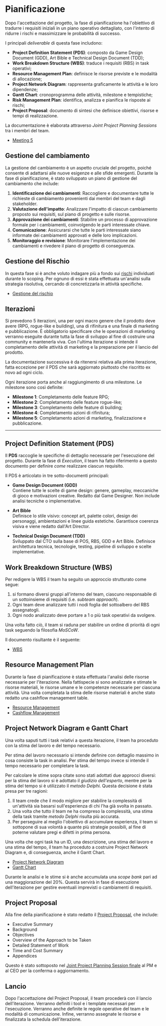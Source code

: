 # Pianificazione

Dopo l'accettazione del progetto, la fase di pianificazione ha l'obiettivo di tradurre i requisiti iniziali in un piano operativo dettagliato, con l'intento di ridurre i rischi e massimizzare le probabilità di successo.  

I principali *deliverable* di questa fase includono:

- **Project Definition Statement (PDS)**: composto da Game Design Document (GDD), Art Bible e Technical Design Document (TDD);
- **Work Breakdown Structure (WBS)**: traduce i requisiti (RBS) in task operativi;
- **Resource Management Plan**: definisce le risorse previste e le modalità di allocazione;
- **Project Network Diagram**: rappresenta graficamente le attività e le loro dipendenze;
- **Gantt Chart**: cronoprogramma delle attività, milestone e tempistiche;
- **Risk Management Plan**: identifica, analizza e pianifica le risposte ai rischi;
- **Project Proposal**: documento di sintesi che definisce obiettivi, risorse e tempi di realizzazione.

La documentazione è elaborata attraverso *Joint Project Planning Sessions* tra i membri del team.

- [Meeting 5](./appendices/meetings/meeting-5.md)

## Gestione del cambiamento

La gestione del cambiamento è un aspetto cruciale del progetto, poiché consente di adattarsi alle nuove esigenze e alle sfide emergenti. Durante la fase di pianificazione, è stato sviluppato un piano di gestione del cambiamento che include:

1. **Identificazione dei cambiamenti**: Raccogliere e documentare tutte le richieste di cambiamento provenienti dai membri del team e dagli stakeholder.
2. **Valutazione dell'impatto**: Analizzare l'impatto di ciascun cambiamento proposto sui requisiti, sul piano di progetto e sulle risorse.
3. **Approvazione dei cambiamenti**: Stabilire un processo di approvazione formale per i cambiamenti, coinvolgendo le parti interessate chiave.
4. **Comunicazione**: Assicurarsi che tutte le parti interessate siano informate dei cambiamenti approvati e delle loro implicazioni.
5. **Monitoraggio e revisione**: Monitorare l'implementazione dei cambiamenti e rivedere il piano di progetto di conseguenza.

## Gestione del Rischio

In questa fase si è anche voluto indagare più a fondo sui [rischi](./appendices/scoping/risk-analysis.md) individuati durante lo scoping. Per ognuno di essi è stata effettuata un'analisi sulla strategia risolutiva, cercando di concretizzarla in attività specifiche.

- [Gestione del rischio](./appendices/planning/risk-management.md)

## Iterazioni

Si prevedono 5 iterazioni, una per ogni macro genere che il prodotto deve avere (RPG, rogue-like e building), una di rifinitura e una finale di marketing e pubblicazione. È obbligatorio specificare che le operazioni di marketing verranno eseguite durante tutta la fase di sviluppo al fine di costruire una community e mantenerla viva. Con l'ultima iterazione si intende il completamento delle attività di marketing e la preparazione per il lancio del prodotto.

La documentazione successiva è da ritenersi relativa alla prima iterazione, fatta eccezione per il PDS che sarà aggiornato piuttosto che riscritto ex novo ad ogni ciclo.

Ogni iterazione porta anche al raggiungimento di una milestone. Le milestone sono così definite:

- **Milestone 1**: Completamento delle feature RPG;
- **Milestone 2**: Completamento delle feature rogue-like;
- **Milestone 3**: Completamento delle feature di building;
- **Milestone 4**: Completamento azioni di rifinitura;
- **Milestone 5**: Completamento azioni di marketing, finalizzazione e pubblicazione.

---

## Project Definition Statement (PDS)

Il **PDS** raccoglie le specifiche di dettaglio necessarie per l'esecuzione del progetto. Durante la fase di *Execution*, il team ha fatto riferimento a questo documento per definire *come* realizzare ciascun requisito.

Il PDS è articolato in tre sotto-documenti principali:

- **Game Design Document (GDD)**  
  Contiene tutte le scelte di game design: genere, gameplay, meccaniche di gioco e motivazioni creative. Redatto dal Game Designer. Non include analisi tecniche o implementative.

- **Art Bible**  
  Definisce lo stile visivo: concept art, palette colori, design dei personaggi, ambientazioni e linee guida estetiche. Garantisce coerenza visiva e viene redatto dall'Art Director.

- **Technical Design Document (TDD)**  
  Sviluppato dal CTO sulla base di POS, RBS, GDD e Art Bible. Definisce architettura tecnica, tecnologie, testing, pipeline di sviluppo e scelte implementative.

## Work Breakdown Structure (WBS)

Per redigere la WBS il team ha seguito un approccio strutturato come segue:

1. si formano diversi gruppi all'interno del team, ciascuno responsabile di un sottoinsieme di requisiti (i.e. *subteam approach*).
2. Ogni team deve analizzare tutti i nodi foglia del sottoalbero del RBS assegnatogli.
3. Ogni nodo analizzato deve portare a 1 o più task operativi da svolgere.

Una volta fatto ciò, il team si raduna per stabilire un ordine di priorità di ogni task seguendo la filosofia *MoSCoW*.

Il documento risultante è il seguente:

- [WBS](./appendices/planning/WBS.md)

## Resource Management Plan

Durante la fase di pianificazione è stata effettuata l'analisi delle risorse necessarie per l'iterazione. Nella fattispecie si sono analizzate e stimate le risorse materiali, le risorse umane e le competenze necessarie per ciascuna attività. Una volta completata la stima delle risorse materiali è anche stato redatto una cashflow management table.

- [Resource Management](./appendices/planning/resource-management.md)
- [Cashflow Management](./appendices/planning/cashflow-management.md)

## Project Network Diagram e Gantt Chart

Una volta saputi tutti i task relativi a questa iterazione, il team ha proceduto con la stima del lavoro e del tempo necessario.

Per stima del lavoro necessario si intende definire con dettaglio massimo in cosa consiste la task in analisi. Per stima del tempo invece si intende il tempo necessario per completare la task.

Per calcolare le stime sopra citate sono stati adottati due approcci diversi: per la stima del lavoro si è adottato il *giudizio dell'esperto*, mentre per la stima del tempo si è utilizzato il *metodo Delphi*. Questa decisione è stata presa per tre ragioni:

1. Il team crede che il modo migliore per stabilire la complessità di un'attività sia basarsi sull'esperienza di chi l'ha già svolta in passato.
2. Una volta che tutto il team ne ha compreso la complessità, una stima della task tramite *metodo Delphi* risulta più accurata.
3. Per perseguire al meglio l'obiettivo di accumulare esperienza, il team si sottopone di sua volontà a quante più strategie possibili, al fine di poterne valutare pregi e difetti in prima persona.

Una volta che ogni task ha un ID, una descrizione, una stima del lavoro e una stima del tempo, il team ha proceduto a costruire Project Network Diagram e, di conseguenza, anche il Gantt Chart.

- [Project Network Diagram](./appendices/planning/PND.md)
- [Gantt Chart](./appendices/planning/gantt.md)

Durante le analisi e le stime si è anche accumulata una *scope bank* pari ad una maggiorazione del 20%. Questa servirà in fase di esecuzione dell'iterazione per gestire eventuali imprevisti o cambiamenti di requisiti.

## Project Proposal

Alla fine della pianificazione è stato redatto il [Project Proposal](./appendices/planning/project-proposal.md), che include:

- Executive Summary
- Background
- Objectives
- Overview of the Approach to be Taken
- Detailed Statement of Work
- Time and Cost Summary
- Appendices

Questo è stato sottoposto nel [Joint Project Planning Session finale](./appendices/meetings/meeting-5.md) al PM e al CEO per la conferma o aggiornamento.

## Lancio

Dopo l'accettazione del Project Proposal, il team procederà con il lancio dell'iterazione. Verranno definiti i tool e i template necessari per l'esecuzione. Verranno anche definite le regole operative del team e le modalità di comunicazione. Infine, verranno assegnate le risorse e finalizzata la schedula dell'iterazione. 
